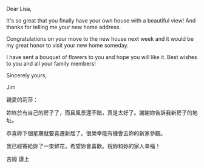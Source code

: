 Dear Lisa,

It\'s so great that you finally have your own house with a beautiful
view! And thanks for telling me your new home address.

Congratulations on your move to the new house next week and it would be
my great honor to visit your new home someday.

I have sent a bouquet of flowers to you and hope you will like it. Best
wishes to you and all your family members!

Sincerely yours,

Jim

親愛的莉莎：

妳終於有自己的房子了，而且風景還不錯，真是太好了。謝謝妳告訴我新房子的地址。

恭喜妳下個星期就要喜遷新居了。很榮幸能有機會去妳的新家參觀。

我已經寄給妳了一束鮮花，希望妳會喜歡。祝妳和妳的家人幸福！

吉姆 謹上
